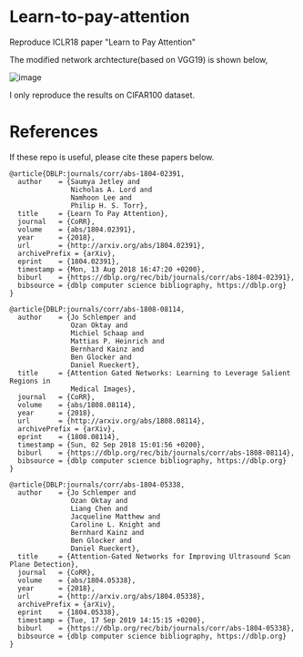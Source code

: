 # Learn-to-pay-attention
Reproduce ICLR18 paper "Learn to Pay Attention"

The modified network archtecture(based on VGG19) is shown below,

![image](https://github.com/iversonicter/Learn-to-pay-attention/blob/master/img/vgg-att.png)

I only reproduce the results on CIFAR100 dataset.

# References

If these repo is useful, please cite these papers below.

```
@article{DBLP:journals/corr/abs-1804-02391,
  author    = {Saumya Jetley and
               Nicholas A. Lord and
               Namhoon Lee and
               Philip H. S. Torr},
  title     = {Learn To Pay Attention},
  journal   = {CoRR},
  volume    = {abs/1804.02391},
  year      = {2018},
  url       = {http://arxiv.org/abs/1804.02391},
  archivePrefix = {arXiv},
  eprint    = {1804.02391},
  timestamp = {Mon, 13 Aug 2018 16:47:20 +0200},
  biburl    = {https://dblp.org/rec/bib/journals/corr/abs-1804-02391},
  bibsource = {dblp computer science bibliography, https://dblp.org}
}
```

```
@article{DBLP:journals/corr/abs-1808-08114,
  author    = {Jo Schlemper and
               Ozan Oktay and
               Michiel Schaap and
               Mattias P. Heinrich and
               Bernhard Kainz and
               Ben Glocker and
               Daniel Rueckert},
  title     = {Attention Gated Networks: Learning to Leverage Salient Regions in
               Medical Images},
  journal   = {CoRR},
  volume    = {abs/1808.08114},
  year      = {2018},
  url       = {http://arxiv.org/abs/1808.08114},
  archivePrefix = {arXiv},
  eprint    = {1808.08114},
  timestamp = {Sun, 02 Sep 2018 15:01:56 +0200},
  biburl    = {https://dblp.org/rec/bib/journals/corr/abs-1808-08114},
  bibsource = {dblp computer science bibliography, https://dblp.org}
}
```

```
@article{DBLP:journals/corr/abs-1804-05338,
  author    = {Jo Schlemper and
               Ozan Oktay and
               Liang Chen and
               Jacqueline Matthew and
               Caroline L. Knight and
               Bernhard Kainz and
               Ben Glocker and
               Daniel Rueckert},
  title     = {Attention-Gated Networks for Improving Ultrasound Scan Plane Detection},
  journal   = {CoRR},
  volume    = {abs/1804.05338},
  year      = {2018},
  url       = {http://arxiv.org/abs/1804.05338},
  archivePrefix = {arXiv},
  eprint    = {1804.05338},
  timestamp = {Tue, 17 Sep 2019 14:15:15 +0200},
  biburl    = {https://dblp.org/rec/bib/journals/corr/abs-1804-05338},
  bibsource = {dblp computer science bibliography, https://dblp.org}
}

```
